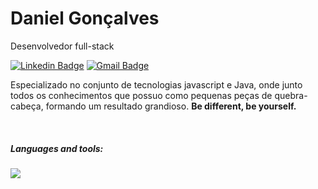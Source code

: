 # Daniel Gonçalves
Desenvolvedor full-stack

[![Linkedin Badge](https://img.shields.io/badge/-Daniel%20Gonçalves-511E98?style=flat-square&logo=Linkedin&logoColor=white&link=https://www.linkedin.com/in/danniel-souzza/)](https://www.linkedin.com/in/danniel-souzza/) 
[![Gmail Badge](https://img.shields.io/badge/-danniel.goncalves2002@gmail.com-511E98?style=flat-square&logo=Gmail&logoColor=white&link=mailto:danniel.goncalves2002@gmail.com)](mailto:danniel.goncalves2002@gmail.com)

Especializado no conjunto de tecnologias javascript e Java, onde junto todos os conhecimentos que possuo como pequenas peças de quebra-cabeça, formando um resultado grandioso. **Be different, be yourself.**

<br>

<h5>Languages ​​and tools:</h5>
<a href="https://github.com/DannielSouza">
  <img src="https://skillicons.dev/icons?i=nextjs,react,javascript,typescript,graphql,express,nodejs,java,spring,redux,prisma,mysql,mongodb,firebase,html,css,tailwind,figma,git" />
</a>
     




